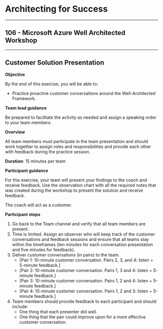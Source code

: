 # Architecting for Success

---

## 106 - Microsoft Azure Well Architected Workshop

---

## Customer Solution Presentation

**Objective**

By the end of this exercise, you will be able to:
* Practice proactive customer conversations around the Well-Architected Framework.

**Team lead guidance**

Be prepared to facilitate the activity as needed and assign a speaking order to your team members.

**Overview**

All team members must participate in the team presentation and should work together to assign roles and responsibilities and provide each other with feedback during the practice session.

**Duration**: 15 minutes per team

**Participant guidance**

For this exercise, your team will present your findings to the coach and receive feedback. Use the observation chart with all the required notes that was created during the workshop to present the solution and receive feedback.

The coach will act as a customer.

**Participant steps**

1. Go back to the Team channel and verify that all team members are present.
2. Time is limited. Assign an observer who will keep track of the customer conversations and feedback sessions and ensure that all teams stay within the timeframes (ten minutes for each conversation presentation and five minutes for feedback).
3. Deliver customer conversations (in pairs) to the team.
   * [Pair 1: 10-minute customer conversation. Pairs 2, 3, and 4: listen + 5-minute feedback.]  
   * [Pair 2: 10-minute customer conversation. Pairs 1, 3 and 4: listen + 5-minute feedback.]  
   * [Pair 3: 10-minute customer conversation. Pairs 1, 2 and 4: listen + 5-minute feedback.]  
   * [Pair 4: 10-minute customer conversation. Pairs 1, 2 and 3: listen + 5-minute feedback.]
4. Team members should provide feedback to each participant and should include:
   * One thing that each presenter did well.
   * One thing that the pair could improve upon for a more effective customer conversation.
